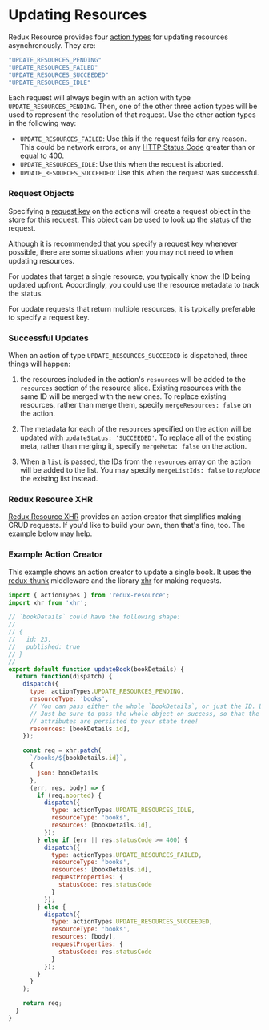 # Updating Resources

Redux Resource provides four [action types](./request-actions.md) for
updating resources asynchronously. They are:

```js
"UPDATE_RESOURCES_PENDING"
"UPDATE_RESOURCES_FAILED"
"UPDATE_RESOURCES_SUCCEEDED"
"UPDATE_RESOURCES_IDLE"
```

Each request will always begin with an action with type
`UPDATE_RESOURCES_PENDING`. Then, one of the other three action types will be
used to represent the resolution of that request. Use the other action types in the
following way:

- `UPDATE_RESOURCES_FAILED`: Use this if the request fails for any reason. This
  could be network errors, or any
  [HTTP Status Code](https://en.wikipedia.org/wiki/List_of_HTTP_status_codes)
  greater than or equal to 400.
- `UPDATE_RESOURCES_IDLE`: Use this when the request is aborted.
- `UPDATE_RESOURCES_SUCCEEDED`: Use this when the request was successful.

### Request Objects

Specifying a [request key](requests/request-keys.md) on the actions will create a
request object in the store for this request. This object can be used to look up
the [status](requests/request-statuses.md) of the request.

Although it is recommended that you specify a request key whenever possible, there are some
situations when you may not need to when updating resources.

For updates that target a single resource, you typically know the ID being updated upfront.
Accordingly, you could use the resource metadata to track the status.

For update requests that return multiple resources, it is typically preferable to specify a
request key.

### Successful Updates

When an action of type `UPDATE_RESOURCES_SUCCEEDED` is dispatched, three things
will happen:

1. the resources included in the action's `resources` will be added to the
  `resources` section of the resource slice. Existing resources with the same ID
  will be merged with the new ones. To replace existing resources, rather than
  merge them, specify `mergeResources: false` on the action.

2. The metadata for each of the `resources` specified on the action will be updated
  with  `updateStatus: 'SUCCEEDED'`. To replace all of the existing meta, rather than
  merging it, specify `mergeMeta: false` on the action.

3. When a `list` is passed, the IDs from the `resources` array on the action will
  be added to the list. You may specify `mergeListIds: false` to _replace_ the existing
  list instead.

### Redux Resource XHR

[Redux Resource XHR](../extras/redux-resource-xhr.md) 
provides an action creator that simplifies making CRUD requests. If you'd like to
build your own, then that's fine, too. The example below may help.

### Example Action Creator

This example shows an action creator to update a single book. It uses the
[redux-thunk](https://github.com/gaearon/redux-thunk) middleware and the
library [xhr](https://github.com/naugtur/xhr) for making requests.

```js
import { actionTypes } from 'redux-resource';
import xhr from 'xhr';

// `bookDetails` could have the following shape:
//
// {
//   id: 23,
//   published: true
// }
//
export default function updateBook(bookDetails) {
  return function(dispatch) {
    dispatch({
      type: actionTypes.UPDATE_RESOURCES_PENDING,
      resourceType: 'books',
      // You can pass either the whole `bookDetails`, or just the ID. Both work.
      // Just be sure to pass the whole object on success, so that the updated
      // attributes are persisted to your state tree!
      resources: [bookDetails.id],
    });

    const req = xhr.patch(
      `/books/${bookDetails.id}`,
      {
        json: bookDetails
      },
      (err, res, body) => {
        if (req.aborted) {
          dispatch({
            type: actionTypes.UPDATE_RESOURCES_IDLE,
            resourceType: 'books',
            resources: [bookDetails.id],
          });
        } else if (err || res.statusCode >= 400) {
          dispatch({
            type: actionTypes.UPDATE_RESOURCES_FAILED,
            resourceType: 'books',
            resources: [bookDetails.id],
            requestProperties: {
              statusCode: res.statusCode 
            }
          });
        } else {
          dispatch({
            type: actionTypes.UPDATE_RESOURCES_SUCCEEDED,
            resourceType: 'books',
            resources: [body],
            requestProperties: {
              statusCode: res.statusCode 
            }
          });
        }
      }
    );

    return req;
  }
}
```
